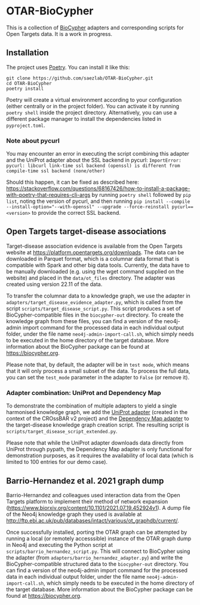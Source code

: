 # OTAR-BioCypher

This is a collection of [BioCypher](https://biocypher.org) adapters and 
corresponding scripts for Open Targets data. It is a work in progress.

## Installation
The project uses [Poetry](https://python-poetry.org). You can install it like
this:

```
git clone https://github.com/saezlab/OTAR-BioCypher.git
cd OTAR-BioCypher
poetry install
```

Poetry will create a virtual environment according to your configuration (either
centrally or in the project folder). You can activate it by running `poetry
shell` inside the project directory. Alternatively, you can use a different
package manager to install the dependencies listed in `pyproject.toml`.

### Note about pycurl
You may encounter an error in executing the script combining this adapter and
the UniProt adapter about the SSL backend in pycurl: `ImportError: pycurl:
libcurl link-time ssl backend (openssl) is different from compile-time ssl
backend (none/other)`

Should this happen, it can be fixed as described here:
https://stackoverflow.com/questions/68167426/how-to-install-a-package-with-poetry-that-requires-cli-args
by running `poetry shell` followed by `pip list`, noting the version of pycurl,
and then running `pip install --compile --install-option="--with-openssl"
--upgrade --force-reinstall pycurl==<version>` to provide the correct SSL
backend.

## Open Targets target-disease associations
Target-disease association evidence is available from the Open Targets website
at https://platform.opentargets.org/downloads. The data can be downloaded in
Parquet format, which is a columnar data format that is compatible with Spark
and other big data tools. Currently, the data have to be manually downloaded 
(e.g. using the wget command supplied on the website) and placed in the
`data/ot_files` directory. The adapter was created using version 22.11 of the
data.

To transfer the columnar data to a knowledge graph, we use the adapter in
`adapters/target_disease_evidence_adapter.py`, which is called from the script
`scripts/target_disease_script.py`. This script produces a set of
BioCypher-compatible files in the `biocypher-out` directory. To create the
knowledge graph from these files, you can find a version of the neo4j-admin
import command for the processed data in each individual output folder, under
the file name `neo4j-admin-import-call.sh`, which simply needs to be executed in
the home directory of the target database. More information about the BioCypher
package can be found at https://biocypher.org.

Please note that, by default, the adapter will be in `test mode`, which means
that it will only process a small subset of the data. To process the full data,
you can set the `test_mode` parameter in the adapter to `False` (or remove it).

### Adapter combination: UniProt and Dependency Map
To demonstrate the combination of multiple adapters to yield a single harmonised
knowledge graph, we add the [UniProt
adapter](https://github.com/HUBioDataLab/CROssBAR-BioCypher-Migration) (created
in the context of the CROssBAR v2 project) and the [Dependency Map
adapter](https://github.com/saezlab/DepMap-BioCypher) to the target-disease
knowledge graph creation script. The resulting script is
`scripts/target_disease_script_extended.py`.

Please note that while the UniProt adapter downloads data directly from UniProt
through pypath, the Dependency Map adapter is only functional for demonstration
purposes, as it requires the availability of local data (which is limited to 
100 entries for our demo case).

## Barrio-Hernandez et al. 2021 graph dump
Barrio-Hernandez and colleagues used interaction data from the Open Targets
platform to implement their method of network expansion 
(https://www.biorxiv.org/content/10.1101/2021.07.19.452924v1). A dump file of
the Neo4j knowledge graph they used is available at
http://ftp.ebi.ac.uk/pub/databases/intact/various/ot_graphdb/current/.

Once successfully installed, porting the OTAR graph can be attempted by running
a local (or remotely accesssible) instance of the OTAR graph dump in Neo4j and
executing the Python script at `scripts/barrio_hernandez_script.py`. This will
connect to BioCypher using the adapter (from
`adapters/barrio_hernandez_adapter.py`) and write the BioCypher-compatible
structured data to the `biocypher-out` directory. You can find a version of the
neo4j-admin import command for the processed data in each individual output
folder, under the file name `neo4j-admin-import-call.sh`, which simply needs to
be executed in the home directory of the target database. More information about
the BioCypher package can be found at https://biocypher.org.
